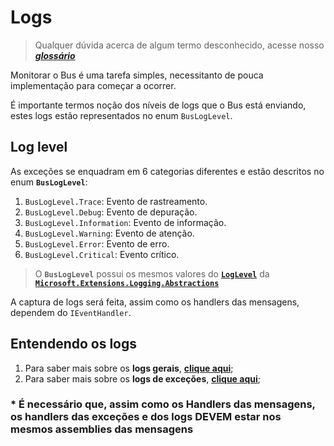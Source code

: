 # Logs

> Qualquer dúvida acerca de algum termo desconhecido, acesse nosso [**_glossário_**](glossario.md)

Monitorar o Bus é uma tarefa simples, necessitanto de pouca implementação para começar a ocorrer.

É importante termos noção dos níveis de logs que o Bus está enviando, estes logs estão representados no enum `BusLogLevel`.

## Log level

As exceções se enquadram em 6 categorias diferentes e estão descritos no enum **`BusLogLevel`**:

1. `BusLogLevel.Trace`: Evento de rastreamento.
2. `BusLogLevel.Debug`: Evento de depuração.
3. `BusLogLevel.Information`: Evento de informação.
4. `BusLogLevel.Warning`: Evento de atenção.
5. `BusLogLevel.Error`: Evento de erro.
6. `BusLogLevel.Critical`: Evento crítico.

> O **`BusLogLevel`** possui os mesmos valores do [**`LogLevel`**](https://github.com/aspnet/Logging/blob/master/src/Microsoft.Extensions.Logging.Abstractions/LogLevel.cs) da [**`Microsoft.Extensions.Logging.Abstractions`**](https://github.com/aspnet/Logging/tree/master/src/Microsoft.Extensions.Logging.Abstractions)

A captura de logs será feita, assim como os handlers das mensagens, dependem do `IEventHandler`.

## Entendendo os logs

1. Para saber mais sobre os **logs gerais**, [**clique aqui**](logs.md);
2. Para saber mais sobre os **logs de exceções**, [**clique aqui**](excecoes.md);

### * É necessário que, assim como os Handlers das mensagens, os handlers das exceções e dos logs DEVEM estar nos mesmos assemblies das mensagens
